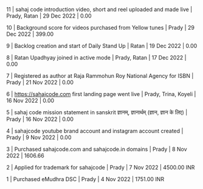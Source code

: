 11 | sahaj code introduction video, short and reel uploaded and made live | Prady, Ratan | 29 Dec 2022 | 0.00

10 | Background score for videos purchased from Yellow tunes | Prady | 29 Dec 2022 | 399.00

9  | Backlog creation and start of Daily Stand Up | Ratan | 19 Dec 2022 | 0.00

8  | Ratan Upadhyay joined in active mode | Prady, Ratan | 17 Dec 2022 | 0.00

7  | Registered as author at Raja Rammohun Roy National Agency for ISBN | Prady | 21 Nov 2022 | 0.00

6  | https://sahajcode.com first landing page went live | Prady, Trina, Koyeli | 16 Nov 2022 | 0.00

5  | sahaj code mission statement in sanskrit ज्ञानम्, ज्ञानार्थम् (ज्ञान, ज्ञान के लिए) | Prady | 16 Nov 2022 | 0.00

4  | sahajcode youtube brand account and instagram account created | Prady | 9 Nov 2022 | 0.00

3  | Purchased sahajcode.com and sahajcode.in domains | Prady | 8 Nov 2022 | 1606.66

2  | Applied for trademark for sahajcode | Prady | 7 Nov 2022 | 4500.00 INR

1  | Purchased eMudhra DSC | Prady | 4 Nov 2022 | 1751.00 INR
